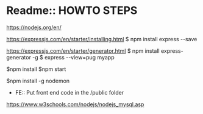 # Readme:: HOWTO STEPS

https://nodejs.org/en/

https://expressjs.com/en/starter/installing.html
$ npm install express --save

https://expressjs.com/en/starter/generator.html
$ npm install express-generator -g
$ express --view=pug myapp


$npm install
$npm start


$npm install -g nodemon

- FE:: Put front end code in the /public folder

https://www.w3schools.com/nodejs/nodejs_mysql.asp